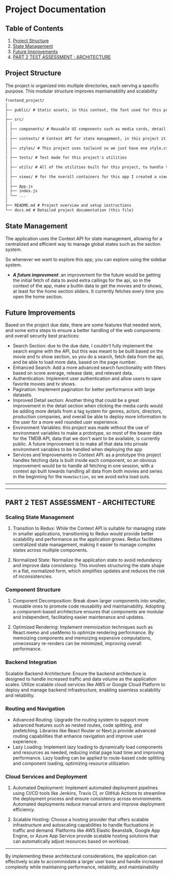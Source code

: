 # Project Documentation

## Table of Contents

1. [Project Structure](#project-structure)
2. [State Management](#state-management)
3. [Future Improvements](#future-improvements)
4. [PART 2 TEST ASSESSMENT : ARCHITECTURE](#part-2-test-assessment---architecture)

## Project Structure

The project is organized into multiple directories, each serving a specific purpose. This modular structure improves maintainability and scalability

```markdown
frontend_project/
│
├── public/ # Static assets, in this context, the font used for this project
│
├── src/
│ │
│ ├── components/ # Reusable UI components such as media cards, detail section, footer, home section, sidebar
│ │
│ ├── contexts/ # Context API for state management, in this project it handles the sections and the detail projection when clicking a movie
│ │
│ ├── styles/ # This project uses tailwind so we just have one style.css file to import the initial tailwind data
│ │
│ ├── tests/ # Test made for this project's utilities
│ │
│ ├── utils/ # All of the utilities built for this project, to handle truncate paragraphs, star systems and runtime in strings
│ │
│ ├── views/ # for the overall containers for this app I created a views section with all the main sections, so Detail, Home, Movies, Search and TVShows
│ │
│ ├── App.js
│ ├── index.js
│ └── ...
│
├── README.md # Project overview and setup instructions
└── docs.md # Detailed project documentation (this file)
```

## State Management

The application uses the Context API for state management, allowing for a centralized and efficient way to manage global states such as the section system.

So whenever we want to explore this app, you can explore using the sidebar system.

- **_A future improvment_**: an improvement for the future would be getting the initial fetch of data to avoid extra callings for the api, so in the context of the app, make a builtin data to get the movies and tv shows, at least for the home section sliders. It currently fetches every time you open the home section.

## Future Improvements

Based on the project due date, there are some features that needed work, and some extra steps to ensure a better handling of the web components and overall security best practices:

- Search Section: due to the due date, I couldn't fully implement the search engine with the API, but this was meant to be built based on the movie and tv show section, so you do a search, fetch data from the api, and be able to load more data, based on the page number.
- Enhanced Search: Add a more advanced search functionality with filters based on score average, release date, and relevant data.
- Authentication: Implement user authentication and allow users to save favorite movies and tv shows.
- Pagination: Implement pagination for better performance with large datasets.
- Improved Detail section: Another thing that could be a great improvement in the detail section when clicking the media cards would be adding more details from a tag system for genres, actors, directors, production companies, and overall be able to deploy more information to the user for a more well rounded user experience.
- Environment Variables: this project was made without the use of environment variables to make a prototype, so most of the bearer data for the TMDB API, data that we don't want to be available, is currently public. A future improvement is to make all that data into private environment variables to be handled when deploying the app
- Services and Improvements in Context API: as a prototype this project handles fetching data is built inside each component, so an obvious improvement would be to handle all fetching in one session, with a context api built towards handling all data from both movies and series in the beginning for the `HomeSection`, so we avoid extra load outs.

---

---

## PART 2 TEST ASSESSMENT - ARCHITECTURE

### Scaling State Management

1. Transition to Redux: While the Context API is suitable for managing state in smaller applications, transitioning to Redux would provide better scalability and performance as the application grows. Redux facilitates centralized state management, making it easier to manage complex states across multiple components.

2. Normalized State: Normalize the application state to avoid redundancy and improve data consistency. This involves structuring the state shape in a flat, normalized form, which simplifies updates and reduces the risk of inconsistencies.

### Component Structure

1. Component Decomposition: Break down larger components into smaller, reusable ones to promote code reusability and maintainability. Adopting a component-based architecture ensures that components are modular and independent, facilitating easier maintenance and updates.

2. Optimized Rendering: Implement memoization techniques such as React.memo and useMemo to optimize rendering performance. By memoizing components and memoizing expensive computations, unnecessary re-renders can be minimized, improving overall performance.

### Backend Integration

Scalable Backend Architecture: Ensure the backend architecture is designed to handle increased traffic and data volume as the application scales. Utilize scalable cloud services like AWS or Google Cloud Platform to deploy and manage backend infrastructure, enabling seamless scalability and reliability.

### Routing and Navigation

- Advanced Routing: Upgrade the routing system to support more advanced features such as nested routes, code splitting, and prefetching. Libraries like React Router or Next.js provide advanced routing capabilities that enhance navigation and improve user experience.
- Lazy Loading: Implement lazy loading to dynamically load components and resources as needed, reducing initial page load time and improving performance. Lazy loading can be applied to route-based code splitting and component loading, optimizing resource utilization.

### Cloud Services and Deployment

1. Automated Deployment: Implement automated deployment pipelines using CI/CD tools like Jenkins, Travis CI, or GitHub Actions to streamline the deployment process and ensure consistency across environments. Automated deployments reduce manual errors and improve deployment efficiency.

2. Scalable Hosting: Choose a hosting provider that offers scalable infrastructure and autoscaling capabilities to handle fluctuations in traffic and demand. Platforms like AWS Elastic Beanstalk, Google App Engine, or Azure App Service provide scalable hosting solutions that can automatically adjust resources based on workload.

---

By implementing these architectural considerations, the application can effectively scale to accommodate a larger user base and handle increased complexity while maintaining performance, reliability, and maintainability
